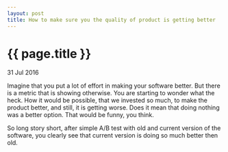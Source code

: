 ```yaml
---
layout: post
title: How to make sure you the quality of product is getting better
---
```


{{ page.title }}
================

<p class="meta">31 Jul 2016</p>

<p>
Imagine that you put a lot of effort in making your software better. But there is a metric that is showing otherwise. You are starting to wonder what the heck. How it would be possible, that we invested so much, to make the product better, and still, it is getting worse. Does it mean that doing nothing was a better option. That would be funny, you think.
</p>
<p>
So long story short, after simple A/B test with old and current version of the software, you clearly see that current version is doing so much better then old.
</p>
